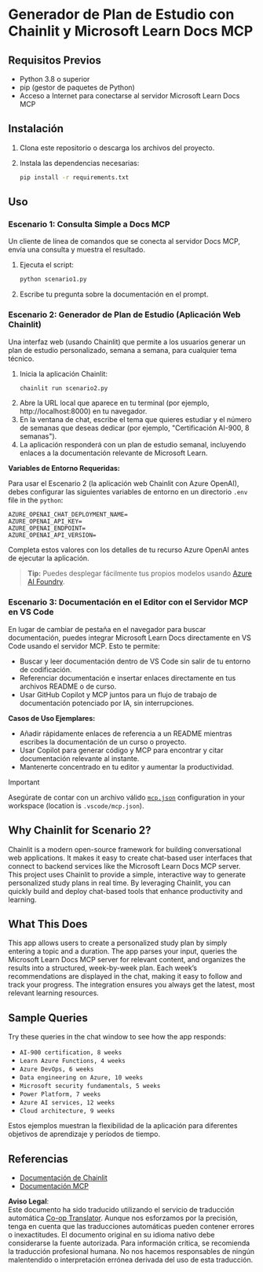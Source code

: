 <!--
CO_OP_TRANSLATOR_METADATA:
{
  "original_hash": "a05fb941810e539147fec53aaadbb6fd",
  "translation_date": "2025-06-21T14:26:15+00:00",
  "source_file": "09-CaseStudy/docs-mcp/solution/python/README.md",
  "language_code": "es"
}
-->
# Generador de Plan de Estudio con Chainlit y Microsoft Learn Docs MCP

## Requisitos Previos

- Python 3.8 o superior
- pip (gestor de paquetes de Python)
- Acceso a Internet para conectarse al servidor Microsoft Learn Docs MCP

## Instalación

1. Clona este repositorio o descarga los archivos del proyecto.
2. Instala las dependencias necesarias:

   ```bash
   pip install -r requirements.txt
   ```

## Uso

### Escenario 1: Consulta Simple a Docs MCP
Un cliente de línea de comandos que se conecta al servidor Docs MCP, envía una consulta y muestra el resultado.

1. Ejecuta el script:
   ```bash
   python scenario1.py
   ```
2. Escribe tu pregunta sobre la documentación en el prompt.

### Escenario 2: Generador de Plan de Estudio (Aplicación Web Chainlit)
Una interfaz web (usando Chainlit) que permite a los usuarios generar un plan de estudio personalizado, semana a semana, para cualquier tema técnico.

1. Inicia la aplicación Chainlit:
   ```bash
   chainlit run scenario2.py
   ```
2. Abre la URL local que aparece en tu terminal (por ejemplo, http://localhost:8000) en tu navegador.
3. En la ventana de chat, escribe el tema que quieres estudiar y el número de semanas que deseas dedicar (por ejemplo, "Certificación AI-900, 8 semanas").
4. La aplicación responderá con un plan de estudio semanal, incluyendo enlaces a la documentación relevante de Microsoft Learn.

**Variables de Entorno Requeridas:**

Para usar el Escenario 2 (la aplicación web Chainlit con Azure OpenAI), debes configurar las siguientes variables de entorno en un directorio `.env` file in the `python`:

```
AZURE_OPENAI_CHAT_DEPLOYMENT_NAME=
AZURE_OPENAI_API_KEY=
AZURE_OPENAI_ENDPOINT=
AZURE_OPENAI_API_VERSION=
```

Completa estos valores con los detalles de tu recurso Azure OpenAI antes de ejecutar la aplicación.

> **Tip:** Puedes desplegar fácilmente tus propios modelos usando [Azure AI Foundry](https://ai.azure.com/).

### Escenario 3: Documentación en el Editor con el Servidor MCP en VS Code

En lugar de cambiar de pestaña en el navegador para buscar documentación, puedes integrar Microsoft Learn Docs directamente en VS Code usando el servidor MCP. Esto te permite:
- Buscar y leer documentación dentro de VS Code sin salir de tu entorno de codificación.
- Referenciar documentación e insertar enlaces directamente en tus archivos README o de curso.
- Usar GitHub Copilot y MCP juntos para un flujo de trabajo de documentación potenciado por IA, sin interrupciones.

**Casos de Uso Ejemplares:**
- Añadir rápidamente enlaces de referencia a un README mientras escribes la documentación de un curso o proyecto.
- Usar Copilot para generar código y MCP para encontrar y citar documentación relevante al instante.
- Mantenerte concentrado en tu editor y aumentar la productividad.

> [!IMPORTANT]
> Asegúrate de contar con un archivo válido [`mcp.json`](../../../../../../09-CaseStudy/docs-mcp/solution/scenario3/mcp.json) configuration in your workspace (location is `.vscode/mcp.json`).

## Why Chainlit for Scenario 2?

Chainlit is a modern open-source framework for building conversational web applications. It makes it easy to create chat-based user interfaces that connect to backend services like the Microsoft Learn Docs MCP server. This project uses Chainlit to provide a simple, interactive way to generate personalized study plans in real time. By leveraging Chainlit, you can quickly build and deploy chat-based tools that enhance productivity and learning.

## What This Does

This app allows users to create a personalized study plan by simply entering a topic and a duration. The app parses your input, queries the Microsoft Learn Docs MCP server for relevant content, and organizes the results into a structured, week-by-week plan. Each week’s recommendations are displayed in the chat, making it easy to follow and track your progress. The integration ensures you always get the latest, most relevant learning resources.

## Sample Queries

Try these queries in the chat window to see how the app responds:

- `AI-900 certification, 8 weeks`
- `Learn Azure Functions, 4 weeks`
- `Azure DevOps, 6 weeks`
- `Data engineering on Azure, 10 weeks`
- `Microsoft security fundamentals, 5 weeks`
- `Power Platform, 7 weeks`
- `Azure AI services, 12 weeks`
- `Cloud architecture, 9 weeks`

Estos ejemplos muestran la flexibilidad de la aplicación para diferentes objetivos de aprendizaje y períodos de tiempo.

## Referencias

- [Documentación de Chainlit](https://docs.chainlit.io/)
- [Documentación MCP](https://github.com/MicrosoftDocs/mcp)

**Aviso Legal**:  
Este documento ha sido traducido utilizando el servicio de traducción automática [Co-op Translator](https://github.com/Azure/co-op-translator). Aunque nos esforzamos por la precisión, tenga en cuenta que las traducciones automáticas pueden contener errores o inexactitudes. El documento original en su idioma nativo debe considerarse la fuente autorizada. Para información crítica, se recomienda la traducción profesional humana. No nos hacemos responsables de ningún malentendido o interpretación errónea derivada del uso de esta traducción.